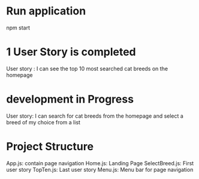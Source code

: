 # Run application 
npm start

# 1 User Story is completed
User story : I can see the top 10 most searched cat breeds on the homepage

# development in Progress
User story: I can search for cat breeds from the homepage and select a breed of my choice from a list

# Project Structure
App.js: contain page navigation
Home.js: Landing Page
SelectBreed.js: First user story
TopTen.js: Last user story
Menu.js: Menu bar for page navigation
